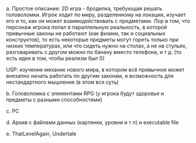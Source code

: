 a. Простое описание: 2D игра - бродилка, требующая решать головоломки. Игрок ходит по миру, разделенному на локации, изучает его и то, как он может взаимодействовать с предметами.
Лор в том, что персонаж игрока попал в параллельную реальность, в которой привычные законы не работают (как физики, так и социальных конструктов), то есть некоторые предметы могут гореть только
при низких температурах, или что сидеть нужно на столах, а не на стульях, разговаривать с другом можно по банану вместо телефона, и т д. (то есть идея в том, чтобы реализм был 0)

USP: изучение механик нового мира, в котором всё привычное может внезапно начать работать по другим законам, и возможность для нестандартного мышления (в этом вся суть)

b. Головоломка с элементами RPG (у игрока будут здоровье и предметы с разными способностями)

c. PC

d. Архив с файлами данных (картинки, уровни и т п) и executable file

e. ThatLevelAgain, Undertale

